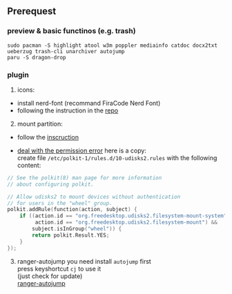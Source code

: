 ## Prerequest

### preview & basic functinos (e.g. trash)

```shell
sudo pacman -S highlight atool w3m poppler mediainfo catdoc docx2txt ueberzug trash-cli unarchiver autojump
paru -S dragon-drop
```


### plugin

1. icons: 
- install nerd-font (recommand FiraCode Nerd Font)
- following the instruction in the [repo](https://github.com/alexanderjeurissen/ranger_devicons)

2. mount partition:

- follow the [inscruction](https://github.com/SL-RU/ranger_udisk_menu)  

- [deal with the permission error](https://dynacont.net/documentation/linux/udisks2_polkit_Allow_unauthenticated_mounting/) here is a copy:  
create file `/etc/polkit-1/rules.d/10-udisks2.rules` with the following content:
```c
// See the polkit(8) man page for more information
// about configuring polkit.

// Allow udisks2 to mount devices without authentication
// for users in the "wheel" group.
polkit.addRule(function(action, subject) {
    if ((action.id == "org.freedesktop.udisks2.filesystem-mount-system" ||
         action.id == "org.freedesktop.udisks2.filesystem-mount") &&
        subject.isInGroup("wheel")) {
        return polkit.Result.YES;
    }
});
```

3. ranger-autojump
you need install `autojump` first  
press keyshortcut `cj` to use it  
(just check for update)  
[ranger-autojump](https://github.com/fdw/ranger-autojump)
